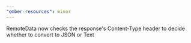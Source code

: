 ```yaml
---
"ember-resources": minor
---
```


RemoteData now checks the response's Content-Type header to decide whether to convert to JSON or Text
